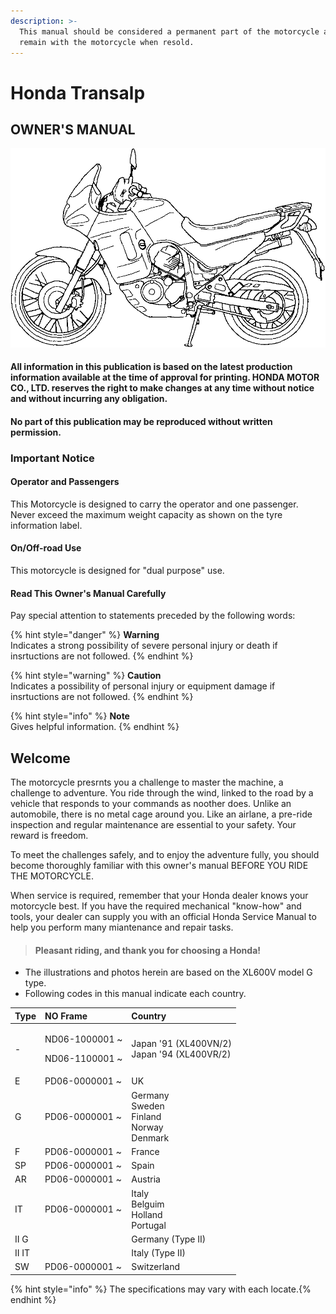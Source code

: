 ```yaml
---
description: >-
  This manual should be considered a permanent part of the motorcycle and should
  remain with the motorcycle when resold.
---
```


# Honda Transalp

## OWNER'S MANUAL

![](.gitbook/assets/owners-000.png)

#### All information in this publication is based on the latest production information available at the time of approval for printing. HONDA MOTOR CO., LTD. reserves the right to make changes at any time without notice and without incurring any obligation.​

#### No part of this publication may be reproduced without written permission.​

### Important Notice

#### Operator and Passengers

This Motorcycle is designed to carry the operator and one passenger. Never exceed the maximum weight capacity as shown on the tyre information label.​

#### On/Off-road Use

This motorcycle is designed for "dual purpose" use.​

#### Read This Owner's Manual Carefully

Pay special attention to statements preceded by the following words:​

{% hint style="danger" %}
**Warning​**  
Indicates a strong possibility of severe personal injury or death if insrtuctions are not followed.
{% endhint %}

{% hint style="warning" %}
**Caution​**  
Indicates a possibility of personal injury or equipment damage if insrtuctions are not followed.
{% endhint %}

{% hint style="info" %}
**Note​**  
Gives helpful information.
{% endhint %}

## Welcome

The motorcycle presrnts you a challenge to master the machine, a challenge to adventure. You ride through the wind, linked to the road by a vehicle that responds to your commands as noother does. Unlike an automobile, there is no metal cage around you. Like an airlane, a pre-ride inspection and regular maintenance are essential to your safety. Your reward is freedom.​

To meet the challenges safely, and to enjoy the adventure fully, you should become thoroughly familiar with this owner's manual BEFORE YOU RIDE THE MOTORCYCLE.​

When service is required, remember that your Honda dealer knows your motorcycle best. If you have the required mechanical "know-how" and tools, your dealer can supply you with an official Honda Service Manual to help you perform many miantenance and repair tasks.​

> #### Pleasant riding, and thank you for choosing a Honda!​

* The illustrations and photos herein are based on the XL600V model G type.​
* Following codes in this manual indicate each country.​

<table>
  <thead>
    <tr>
      <th style="text-align:left">Type</th>
      <th style="text-align:left">NO Frame</th>
      <th style="text-align:left">Country&#x200B;</th>
    </tr>
  </thead>
  <tbody>
    <tr>
      <td style="text-align:left">-</td>
      <td style="text-align:left">
        <p>ND06-1000001 ~&#x200B;&#x200B;</p>
        <p>ND06-1100001 ~&#x200B;&#x200B;</p>
      </td>
      <td style="text-align:left">Japan &apos;91 (XL400VN/2)
        <br />Japan &apos;94 (XL400VR/2)&#x200B;</td>
    </tr>
    <tr>
      <td style="text-align:left">E</td>
      <td style="text-align:left">PD06-0000001 ~&#x200B;</td>
      <td style="text-align:left">UK</td>
    </tr>
    <tr>
      <td style="text-align:left">G</td>
      <td style="text-align:left">PD06-0000001 ~&#x200B;</td>
      <td style="text-align:left">Germany
        <br />Sweden
        <br />Finland
        <br />Norway
        <br />Denmark&#x200B;&#x200B;</td>
    </tr>
    <tr>
      <td style="text-align:left">F</td>
      <td style="text-align:left">PD06-0000001 ~&#x200B;</td>
      <td style="text-align:left">France&#x200B;</td>
    </tr>
    <tr>
      <td style="text-align:left">SP</td>
      <td style="text-align:left">PD06-0000001 ~&#x200B;</td>
      <td style="text-align:left">Spain&#x200B;</td>
    </tr>
    <tr>
      <td style="text-align:left">AR</td>
      <td style="text-align:left">PD06-0000001 ~&#x200B;</td>
      <td style="text-align:left">Austria&#x200B;</td>
    </tr>
    <tr>
      <td style="text-align:left">IT</td>
      <td style="text-align:left">PD06-0000001 ~&#x200B;</td>
      <td style="text-align:left">Italy
        <br />Belguim
        <br />Holland
        <br />Portugal&#x200B;&#x200B;</td>
    </tr>
    <tr>
      <td style="text-align:left">II G</td>
      <td style="text-align:left"></td>
      <td style="text-align:left">Germany (Type II)&#x200B;</td>
    </tr>
    <tr>
      <td style="text-align:left">II IT</td>
      <td style="text-align:left"></td>
      <td style="text-align:left">Italy (Type II)&#x200B;&#x200B;</td>
    </tr>
    <tr>
      <td style="text-align:left">SW</td>
      <td style="text-align:left">PD06-0000001 ~&#x200B;</td>
      <td style="text-align:left">Switzerland&#x200B;&#x200B;</td>
    </tr>
  </tbody>
</table>{% hint style="info" %}
The specifications may vary with each locate.​
{% endhint %}

